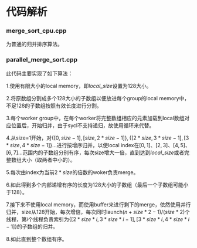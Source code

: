 # 代码解析

### merge_sort_cpu.cpp

为普通的归并排序算法。

### parallel_merge_sort.cpp

此代码主要实现了如下算法：

1.使用有限大小的local memory，即$local\_size$设置为128大小。

2.将原数组分割成多个128大小的子数组以便放进每个group的local memory中，不足128的子数组按照有效长度进行分割。

3.每个worker group中，在每个worker将完整数组相应的元素加载到local数组对应位置后，开始归并，由于sycl不支持递归，故使用循环来代替。

4.从size=1开始，对$\{[0, size-1], [size,2*{size}-1]\},\{[2*size,3*size-1],[3*size,4*size-1]\}...$进行按增序归并，以使local index在$[0,1]、[2,3]、[4,5]、[6,7]...$范围内的子数组分别有序，每次size增大一倍，直到达到$local\_size$或者完整数组大小（取两者中小的）。

5.每次由index为当前$2*size$的倍数的woker负责merge。

6.如此得到多个内部递增有序的长度为128大小的子数组（最后一个子数组可能小于128）。

7.接下来不使用local memory，而使用buffer来进行剩下的merge，依然使用并行归并，size从128开始，每次增倍，每次同时launch$(n + size * 2 - 1) / (size * 2)$个线程，第$i$个线程负责索引为$\{[2*size*i,3*size*i-1],[3*size*i,4*size*i-1]\}$的子数组的归并。

8.如此直到整个数组有序。